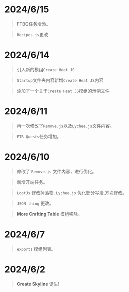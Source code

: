 # 2024/6/15
>FTBQ任务增添。

>`Recipes.js`更改

# 2024/6/14
>引入新的模组`Create Heat JS`

>`Startup`文件夹内容新增`Create Heat JS`内容

>添加了一个关于`Create Heat JS`模组的示例文件

# 2024/6/11
> 再一次修改了`Remove.js`以及`Lychee.js`文件内容。

> `FTB Quests`任务增加。

# 2024/6/10
> 修改了 `Remove.js` 文件内容，进行优化。

> 新增开端任务。

> `LootJs` 修改掉落物, `Lychee.js` 优化部分写法,方块修改。

> `JSON thing` 更改。

> **More Crafting Table** 模组移除。

# 2024/6/7
> `exports` 模组列表。

# 2024/6/2
> **Create Skyline** 诞生!